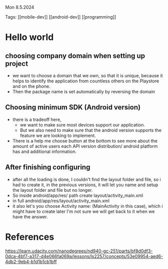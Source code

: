 
Mon 8.5.2024 

Tags: [[mobile-dev]] [[android-dev]] [[programming]] 

# Hello world

## choosing company domain when setting up project

- we want to choose a domain that we own, so that it is unique, because it helps to identify the application from countless others on the Playstore and on the phone.
- Then the package name is set automatically by reversing the domain

## Choosing minimum SDK (Android version)

- there is a tradeoff here, 
	- we want to make sure most devices support our application.
	- But we also need to make sure that the android version supports the feature we are looking to implement.
- There is a help me choose button at the bottom to see more about the amount of active users each API version distribution/ android platform has and additional information.

## After finishing configuring

- after all the loading is done, I couldn't find the layout folder and file, so i had to create it, in the previous versions, it will let you name and setup the layout folder and file but no longer.
- So inside android/app/res/   path create  layout/activity_main.xml
- in full android/app/res/layout/activity_main.xml
- it also let's you choose Activity name: (MainActivity in this case), which i might have to create later I'm not sure we will get back to it when we have the answer.

# References

https://learn.udacity.com/nanodegrees/nd940-gc-251/parts/bf8d0df3-0dca-4bf7-a317-d4e066fa069a/lessons/ls2257/concepts/53e09954-aed6-4db2-9eb4-b1d1b1cb1bff